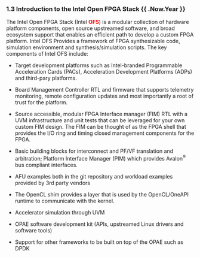

### **1.3 Introduction to the Intel Open FPGA Stack** {{ .Now.Year }}
<a name="Intro_to_IOFS"></a>

The Intel Open FPGA Stack (Intel <span title="Open FPGA Stack"><font color='red'>**OFS**</font></span>) is a modular collection of hardware
platform components, open source upstreamed software, and broad
ecosystem support that enables an efficient path to develop a custom FPGA platform.  Intel OFS Provides a framework of FPGA synthesizable code, simulation environment and synthesis/simulation scripts. 
The key components of Intel OFS include:
-   Target development platforms such as Intel-branded Programmable Acceleration Cards (PACs), Acceleration Development Platforms (ADPs) and third-pary platforms.

- Board Management Controller RTL and firmware that supports telemetry monitoring, remote configuration updates and most importantly a root of trust for the platform.

- Source accessible, modular FPGA Interface  manager (FIM) RTL with a UVM infrastructure and unit tests that can be leveraged for your own custom FIM design. The FIM can be thought of as the FPGA shell that provides the I/O ring and timing closed management components for the FPGA.

- Basic building blocks for interconnect and PF/VF translation and arbitration; Platform Interface Manager (PIM) which provides Avalon<sup>&reg;</sup> bus compliant interfaces.

- AFU examples both in the git repository and workload examples provided by 3rd party vendors

- The OpenCL shim provides a layer that is used by the OpenCL/OneAPI runtime to communicate with the kernel.

- Accelerator simulation through UVM

-   OPAE software development kit (APIs, upstreamed Linux drivers and software tools)

- Support for other frameworks to be built on top of the OPAE such as DPDK 
